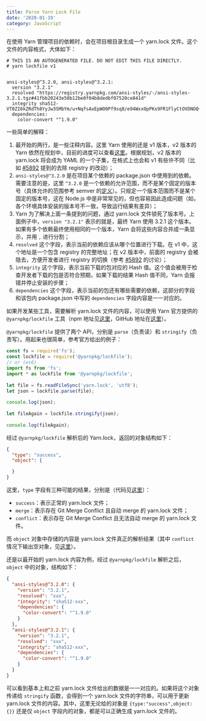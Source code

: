 ```yaml
---
title: Parse Yarn Lock File
date: '2020-01-19'
category: JavaScript
---
```


在使用 Yarn 管理项目的依赖时，会在项目根目录生成一个 yarn.lock 文件。这个文件的内容格式，大体如下：

```text
# THIS IS AN AUTOGENERATED FILE. DO NOT EDIT THIS FILE DIRECTLY.
# yarn lockfile v1


ansi-styles@^3.2.0, ansi-styles@^3.2.1:
  version "3.2.1"
  resolved "https://registry.yarnpkg.com/ansi-styles/-/ansi-styles-3.2.1.tgz#41fbb20243e50b12be0f04b8dedbf07520ce841d"
  integrity sha512-VT0ZI6kZRdTh8YyJw3SMbYm/u+NqfsAxEpWO0Pf9sq8/e94WxxOpPKx9FR1FlyCtOVDNOQ+8ntlqFxiRc+r5qA==
  dependencies:
    color-convert "^1.9.0"
```

一些简单的解释：

1. 最开始的两行，是一些注释内容。这里 Yarn 使用的还是 v1 版本，v2 版本的 Yarn 依然在规划中，目前的进度可以查看[这里](https://github.com/yarnpkg/yarn/issues/6953)。根据规划，v2 版本的 yarn.lock 将会成为 YAML 的一个子集，在格式上也会和 v1 有些许不同（比如 [#5892](https://github.com/yarnpkg/yarn/issues/5892) 提到的去除 registry 的改动）；
2. `ansi-styles@^3.2.0` 是在项目某个依赖的 package.json 中使用到的依赖。需要注意的是，这里 `^3.2.0` 是一个依赖的允许范围，而不是某个固定的版本号（具体允许的范围参考 semver 的[定义](https://semver.org/)）。只规定一个版本范围而不是某个固定的版本号，这在 Node.js 中是非常常见的，但也容易因此造成问题（如，各个环境具体安装的版本号不一致，导致运行结果有差异）；
3. Yarn 为了解决上面一条提到的问题，通过 yarn.lock 文件锁死了版本号。上面例子中，`version "3.2.1"` 表示的就是，最终 Yarn 使用 3.2.1 这个版本。如果有多个依赖最终使用相同的一个版本，Yarn 会将这些内容合并成一条显示，并用 `,` 进行分割；
4. `resolved` 这个字段，表示当前的依赖应该从哪个位置进行下载。在 v1 中，这个地址是一个包含 registry 的完整地址；在 v2 版本中，前面的 registry 会被隐去，方便开发者进行 registry 的切换（参考 [#5892](https://github.com/yarnpkg/yarn/issues/5892) 的讨论）；
5. `integrity` 这个字段，表示当前下载的包对应的 Hash 值。这个值会被用于检查开发者下载的包是否符合预期，如果下载的结果 Hash 值不同，Yarn 会报错并停止安装的步骤；
6. `dependencies` 这个字段，表示当前的包还有哪些需要的依赖，这部分的字段和该包内 package.json 中写的 `dependencies` 字段内容是一一对应的。

如果开发某些工具，需要解析 yarn.lock 文件的内容，可以使用 Yarn 官方提供的 `@yarnpkg/lockfile` 工具（npm 地址见[这里](https://www.npmjs.com/package/@yarnpkg/lockfile)，GitHub 地址在[这里](https://github.com/yarnpkg/yarn/tree/master/packages/lockfile)）。

`@yarnpkg/lockfile` 提供了两个 API，分别是 `parse`（负责读）和 `stringify`（负责写）。用起来也很简单，参考官方给出的例子：

```javascript
const fs = require('fs');
const lockfile = require('@yarnpkg/lockfile');
// or (es6)
import fs from 'fs';
import * as lockfile from '@yarnpkg/lockfile';
 
let file = fs.readFileSync('yarn.lock', 'utf8');
let json = lockfile.parse(file);
 
console.log(json);
 
let fileAgain = lockfile.stringify(json);
 
console.log(fileAgain);
```

经过 `@yarnpkg/lockfile` 解析后的 Yarn.lock，返回的对象结构如下：

```json
{
  "type": "success",
  "object": {

  }
}
```

这里，`type` 字段有三种可能的结果，分别是（代码见[这里](https://github.com/yarnpkg/yarn/blob/1089b39c17cd7054a549cf640deb9155f7d964d6/src/lockfile/parse.js#L21)）：

+ `success`：表示正常的 yarn.lock 文件；
+ `merge`：表示存在 Git Merge Conflict 且自动 merge 的 yarn.lock 文件；
+ `conflict`：表示存在 Git Merge Conflict 且无法自动 merge 的 yarn.lock 文件。

而 `object` 对象中存储的内容是 yarn.lock 文件真正的解析结果（其中 `conflict` 情况下输出空对象，见[这里](https://github.com/yarnpkg/yarn/blob/1089b39c17cd7054a549cf640deb9155f7d964d6/src/lockfile/parse.js#L409)）。

还是以最开始的 yarn.lock 内容为例，经过 `@yarnpkg/lockfile` 解析之后，`object` 中的对象，结构如下：

```json
{
  "ansi-styles@^3.2.0": {
    "version": "3.2.1",
    "resolved": "xxx",
    "integrity": "sha512-xxx",
    "dependencies": {
      "color-convert": "^1.9.0"
    }
  },
  "ansi-styles@^3.2.1": {
    "version": "3.2.1",
    "resolved": "xxx",
    "integrity": "sha512-xxx",
    "dependencies": {
      "color-convert": "^1.9.0"
    }
  }
}
```

可以看到基本上和之前 yarn.lock 文件给出的数据是一一对应的。如果将这个对象传递给 `stringify` 函数，会得到一个 yarn.lock 文件的字符串，可以用于更新 yarn.lock 文件的内容。其中，这里无论给的对象是 `{type:"success",object:{}}` 还是仅 `object` 字段内的对象，都是可以正确生成 yarn.lock 文件的。
